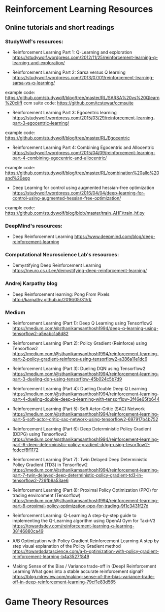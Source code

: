 # Reinforcement Learning Resources 

## Online tutorials and short readings

### StudyWolf's resources:
* Reinforcement Learning Part 1: Q-Learning and exploration
https://studywolf.wordpress.com/2012/11/25/reinforcement-learning-q-learning-and-exploration/

* Reinforcement Learning Part 2: Sarsa versus Q learning
https://studywolf.wordpress.com/2013/07/01/reinforcement-learning-sarsa-vs-q-learning/

example code: https://github.com/studywolf/blog/tree/master/RL/SARSA%20vs%20Qlearn%20cliff
ccm suite code: https://github.com/tcstewar/ccmsuite

* Reinforcement Learning Part 3: Egocentric learning 
https://studywolf.wordpress.com/2015/03/29/reinforcement-learning-part-3-egocentric-learning/

example code: https://github.com/studywolf/blog/tree/master/RL/Egocentric

* Reinforcement Learning Part 4: Combining Egocentric and Allocentric
https://studywolf.wordpress.com/2015/04/09/reinforcement-learning-part-4-combining-egocentric-and-allocentric/

example code: https://github.com/studywolf/blog/tree/master/RL/combination%20allo%20and%20ego

* Deep Learning for control using augmented hessian-free optimization
https://studywolf.wordpress.com/2016/04/04/deep-learning-for-control-using-augmented-hessian-free-optimization/

example code: https://github.com/studywolf/blog/blob/master/train_AHF/train_hf.py

### DeepMind's resources:

* Deep Reinforcement Learning 
https://www.deepmind.com/blog/deep-reinforcement-learning

### Computational Neuroscience Lab's resources:
* Demystifying Deep Reinforcement Learning
https://neuro.cs.ut.ee/demystifying-deep-reinforcement-learning/

### Andrej Karpathy blog
* Deep Reinforcement learning: Pong From Pixels
http://karpathy.github.io/2016/05/31/rl/

### Medium

* Reinforcement Learning (Part 1): Deep Q Learning using Tensorflow2
https://medium.com/@sthanikamsanthosh1994/deep-q-learning-using-tensorflow2-a5eabc1a8d82

* Reinforcement Learning (Part 2): Policy Gradient (Reinforce) using Tensorflow2
https://medium.com/@sthanikamsanthosh1994/reinforcement-learning-part-2-policy-gradient-reinforce-using-tensorflow2-a386a11e1dc6

* Reinforcement Learning (Part 3): Dueling DQN using Tensorflow2
https://medium.com/@sthanikamsanthosh1994/reinforcement-learning-part-3-dueling-dqn-using-tensorflow-45b024c5b7d9

* Reinforcement Learning (Part 4): Dueling Double Deep Q Learning
https://medium.com/@sthanikamsanthosh1994/reinforcement-learning-part-4-dueling-double-deep-q-learning-with-tensorflow-3f46e65fb644

* Reinforcement Learning (Part 5): Soft Actor-Critic (SAC) Network
https://medium.com/@sthanikamsanthosh1994/reinforcement-learning-part-5-soft-actor-critic-sac-network-using-tensorflow2-697917b4b752

* Reinforcement Learning (Part 6): Deep Deterministic Policy Gradient (DDPG) using Tensorflow2
https://medium.com/@sthanikamsanthosh1994/reinforcement-learning-part-6-deep-deterministic-policy-gradient-ddpg-using-tesorflow2-fcdccf8f1172

* Reinforcement Learning (Part 7): Twin Delayed Deep Deterministic Policy Gradient (TD3) in Tensorflow2
https://medium.com/@sthanikamsanthosh1994/reinforcement-learning-part-7-twin-delayed-deep-deterministic-policy-gradient-td3-in-tensorflow2-726fb9a53ae6

* Reinforcement Learning (Part 8): Proximal Policy Optimization (PPO) for trading environment (Tensorflow)
https://medium.com/@sthanikamsanthosh1994/reinforcement-learning-part-8-proximal-policy-optimization-ppo-for-trading-9f1c3431f27d

* Reinforcement Learning: Q-Learning
A step-by-step guide to implementing the Q-Learning algorithm using OpenAI Gym for Taxi-V3
https://towardsdev.com/reinforcement-learning-q-learning-38146880ca49

* A/B Optimization with Policy Gradient Reinforcement Learning
A step by step visual explanation of the Policy Gradient method
https://towardsdatascience.com/a-b-optimization-with-policy-gradient-reinforcement-learning-b4a3527f849


* Making Sense of the Bias / Variance trade-off in (Deep) Reinforcement Learning
What goes into a stable accurate reinforcement signal?
https://blog.mlreview.com/making-sense-of-the-bias-variance-trade-off-in-deep-reinforcement-learning-79cf1e83d565

# Game Theory Resources
